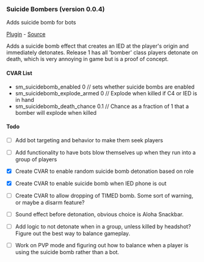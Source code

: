 ### Suicide Bombers (version 0.0.4)
Adds suicide bomb for bots

[Plugin](plugins/suicide_bomb.smx?raw=true) - [Source](scripting/suicide_bomb.sp)

Adds a suicide bomb effect that creates an IED at the player's origin and immediately detonates. Release 1 has all 'bomber' class players detonate on death, which is very annoying in game but is a proof of concept.

#### CVAR List
 * sm_suicidebomb_enabled  0 // sets whether suicide bombs are enabled
 * sm_suicidebomb_explode_armed  0 // Explode when killed if C4 or IED is in hand
 * sm_suicidebomb_death_chance  0.1 // Chance as a fraction of 1 that a bomber will explode when killed

#### Todo
 * [ ] Add bot targeting and behavior to make them seek players
 * [ ] Add functionality to have bots blow themselves up when they run into a group of players
 * [X] Create CVAR to enable random suicide bomb detonation based on role
 * [X] Create CVAR to enable suicide bomb when IED phone is out
 * [ ] Create CVAR to allow dropping of TIMED bomb. Some sort of warning, or maybe a disarm feature?
 * [ ] Sound effect before detonation, obvious choice is Aloha Snackbar.
 * [ ] Add logic to not detonate when in a group, unless killed by headshot? Figure out the best way to balance gameplay.
 * [ ] Work on PVP mode and figuring out how to balance when a player is using the suicide bomb rather than a bot.


